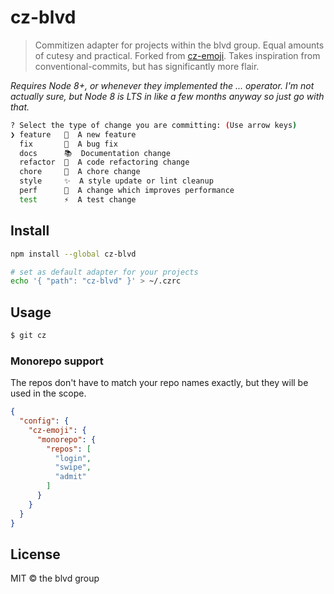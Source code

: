 # cz-blvd

> Commitizen adapter for projects within the blvd group. Equal amounts of cutesy and practical. Forked from [cz-emoji](https://github.com/ngryman/cz-emoji). Takes inspiration from conventional-commits, but has significantly more flair.

_Requires Node 8+, or whenever they implemented the ... operator. I'm not actually sure, but Node 8 is LTS in like a few months anyway so just go with that._

```sh
? Select the type of change you are committing: (Use arrow keys)
❯ feature   🌟  A new feature
  fix       🐞  A bug fix
  docs      📚  Documentation change
  refactor  🎨  A code refactoring change
  chore     🔩  A chore change
  style     ✨  A style update or lint cleanup
  perf      🏁  A change which improves performance
  test      ⚡  A test change
```

## Install

```bash
npm install --global cz-blvd

# set as default adapter for your projects
echo '{ "path": "cz-blvd" }' > ~/.czrc
```

## Usage

```sh
$ git cz
```

### Monorepo support

The repos don't have to match your repo names exactly, but they will be used in the scope.

```json
{
  "config": {
    "cz-emoji": {
      "monorepo": {
        "repos": [
          "login",
          "swipe",
          "admit"
        ]
      }
    }
  }
}
```

## License

MIT © the blvd group

[commitizen]: https://github.com/commitizen/cz-cli
[Inquirer.js]: https://github.com/SBoudrias/Inquirer.js/
